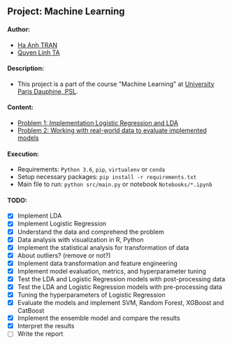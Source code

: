 ## Project: Machine Learning

#### Author:

* [Ha Anh TRAN](#)
* [Quyen Linh TA](#)

#### Description:

* This project is a part of the course "Machine Learning"
  at [University Paris Dauphine, PSL](https://dauphine.psl.eu/en/).

#### Content:

* [Problem 1: Implementation Logistic Regression and LDA](#)
* [Problem 2: Working with real-world data to evaluate implemented models](#)

#### Execution:

* Requirements: `Python 3.6`, `pip`, `virtualenv` or `conda`
* Setup necessary packages: `pip install -r requirements.txt`
* Main file to run: `python src/main.py` or notebook `Notebooks/*.ipynb`

#### TODO:

* [x] Implement LDA
* [x] Implement Logistic Regression
* [x] Understand the data and comprehend the problem
* [x] Data analysis with visualization in R, Python
* [x] Implement the statistical analysis for transformation of data
* [x] About outliers? (remove or not?)
* [x] Implement data transformation and feature engineering
* [x] Implement model evaluation, metrics, and hyperparameter tuning
* [x] Test the LDA and Logistic Regression models with post-processing data
* [x] Test the LDA and Logistic Regression models with pre-processing data
* [x] Tuning the hyperparameters of Logistic Regression
* [x] Evaluate the models and implement SVM, Random Forest, XGBoost and CatBoost
* [x] Implement the ensemble model and compare the results
* [x] Interpret the results
* [ ] Write the report
